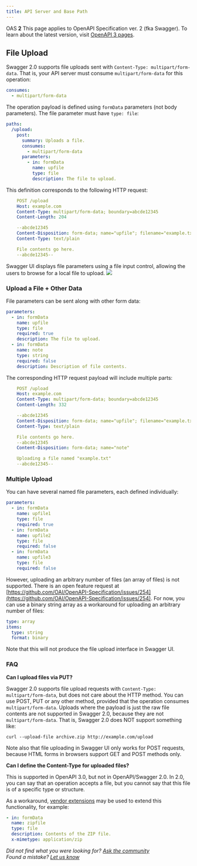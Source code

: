 ```yaml
---
title: API Server and Base Path
---
```


OAS **2** This page applies to OpenAPI Specification ver. 2 (fka Swagger). To learn about the latest version, visit [OpenAPI 3 pages](/docs/specification/describing-request-body/file-upload/).

## File Upload

Swagger 2.0 supports file uploads sent with `Content-Type: multipart/form-data`. That is, your API server must consume `multipart/form-data` for this operation:

```yaml
consumes:
  - multipart/form-data
```

The operation payload is defined using `formData` parameters (not body parameters). The file parameter must have `type: file`:

```yaml
paths:
  /upload:
    post:
      summary: Uploads a file.
      consumes:
        - multipart/form-data
      parameters:
        - in: formData
          name: upfile
          type: file
          description: The file to upload.
```

This definition corresponds to the following HTTP request:

```yaml
    POST /upload
    Host: example.com
    Content-Type: multipart/form-data; boundary=abcde12345
    Content-Length: 204

    --abcde12345
    Content-Disposition: form-data; name="upfile"; filename="example.txt"
    Content-Type: text/plain

    File contents go here.
    --abcde12345--
```

Swagger UI displays file parameters using a file input control, allowing the users to browse for a local file to upload. ![](/swagger/media/Images/swagger-ui-file-upload.png)

### Upload a File + Other Data

File parameters can be sent along with other form data:

```yaml
parameters:
  - in: formData
    name: upfile
    type: file
    required: true
    description: The file to upload.
  - in: formData
    name: note
    type: string
    required: false
    description: Description of file contents.
```

The corresponding HTTP request payload will include multiple parts:

```yaml
    POST /upload
    Host: example.com
    Content-Type: multipart/form-data; boundary=abcde12345
    Content-Length: 332

    --abcde12345
    Content-Disposition: form-data; name="upfile"; filename="example.txt"
    Content-Type: text/plain

    File contents go here.
    --abcde12345
    Content-Disposition: form-data; name="note"

    Uploading a file named "example.txt"
    --abcde12345--
```

### Multiple Upload

You can have several named file parameters, each defined individually:

```yaml
parameters:
  - in: formData
    name: upfile1
    type: file
    required: true
  - in: formData
    name: upfile2
    type: file
    required: false
  - in: formData
    name: upfile3
    type: file
    required: false
```

However, uploading an arbitrary number of files (an array of files) is not supported. There is an open feature request at [https://github.com/OAI/OpenAPI-Specification/issues/254](https://github.com/OAI/OpenAPI-Specification/issues/254). For now, you can use a binary string array as a workaround for uploading an arbitrary number of files:

```yaml
type: array
items:
  type: string
  format: binary
```

Note that this will not produce the file upload interface in Swagger UI.

### FAQ

**Can I upload files via PUT?**

Swagger 2.0 supports file upload requests with `Content-Type: multipart/form-data`, but does not care about the HTTP method. You can use POST, PUT or any other method, provided that the operation consumes `multipart/form-data`. Uploads where the payload is just the raw file contents are not supported in Swagger 2.0, because they are not `multipart/form-data`. That is, Swagger 2.0 does NOT support something like:

    curl --upload-file archive.zip http://example.com/upload

Note also that file uploading in Swagger UI only works for POST requests, because HTML forms in browsers support GET and POST methods only.

**Can I define the Content-Type for uploaded files?**

This is supported in OpenAPI 3.0, but not in OpenAPI/Swagger 2.0. In 2.0, you can say that an operation accepts a file, but you cannot say that this file is of a specific type or structure.

As a workaround, [vendor extensions](/docs/specification/swagger-extensions/) may be used to extend this functionality, for example:

```yaml
- in: formData
  name: zipfile
  type: file
  description: Contents of the ZIP file.
  x-mimetype: application/zip
```

_Did not find what you were looking for? [Ask the community](https://community.smartbear.com/t5/Swagger-Open-Source-Tools/bd-p/SwaggerOSTools)  
Found a mistake? [Let us know](https://github.com/swagger-api/swagger.io/issues)_
